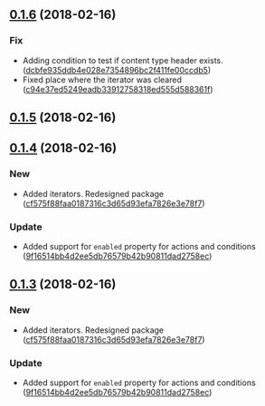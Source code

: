 <a name="0.1.6"></a>
## [0.1.6](https://github.com/advanced-rest-client/request-hooks-logic/compare/0.1.5...0.1.6) (2018-02-16)


### Fix

* Adding condition to test if content type header exists. ([dcbfe935ddb4e028e7354896bc2f411fe00ccdb5](https://github.com/advanced-rest-client/request-hooks-logic/commit/dcbfe935ddb4e028e7354896bc2f411fe00ccdb5))
* Fixed place where the iterator was cleared ([c94e37ed5249eadb33912758318ed555d588361f](https://github.com/advanced-rest-client/request-hooks-logic/commit/c94e37ed5249eadb33912758318ed555d588361f))



<a name="0.1.5"></a>
## [0.1.5](https://github.com/advanced-rest-client/request-hooks-logic/compare/0.1.4...0.1.5) (2018-02-16)




<a name="0.1.4"></a>
## [0.1.4](https://github.com/advanced-rest-client/request-hooks-logic/compare/0.1.2...0.1.4) (2018-02-16)


### New

* Added iterators. Redesigned package ([cf575f88faa0187316c3d65d93efa7826e3e78f7](https://github.com/advanced-rest-client/request-hooks-logic/commit/cf575f88faa0187316c3d65d93efa7826e3e78f7))

### Update

* Added support for `enabled` property for actions and conditions ([9f16514bb4d2ee5db76579b42b90811dad2758ec](https://github.com/advanced-rest-client/request-hooks-logic/commit/9f16514bb4d2ee5db76579b42b90811dad2758ec))



<a name="0.1.3"></a>
## [0.1.3](https://github.com/advanced-rest-client/request-hooks-logic/compare/0.1.2...0.1.3) (2018-02-16)


### New

* Added iterators. Redesigned package ([cf575f88faa0187316c3d65d93efa7826e3e78f7](https://github.com/advanced-rest-client/request-hooks-logic/commit/cf575f88faa0187316c3d65d93efa7826e3e78f7))

### Update

* Added support for `enabled` property for actions and conditions ([9f16514bb4d2ee5db76579b42b90811dad2758ec](https://github.com/advanced-rest-client/request-hooks-logic/commit/9f16514bb4d2ee5db76579b42b90811dad2758ec))



